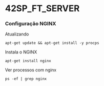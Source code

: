 # 42SP_FT_SERVER

### Configuração NGINX

Atualizando

```console
apt-get update && apt-get install -y procps
```
Instala o NGINX

```console
apt-get install nginx
```

Ver processos com nginx

```console
ps -ef | grep nginx
```

